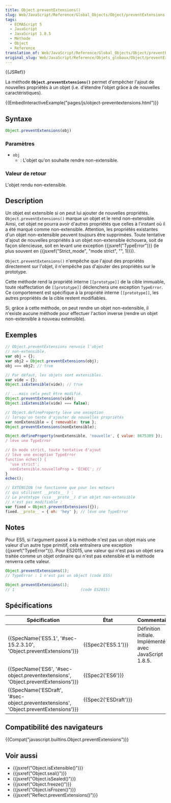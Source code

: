 ```yaml
---
title: Object.preventExtensions()
slug: Web/JavaScript/Reference/Global_Objects/Object/preventExtensions
tags:
  - ECMAScript 5
  - JavaScript
  - JavaScript 1.8.5
  - Méthode
  - Object
  - Reference
translation_of: Web/JavaScript/Reference/Global_Objects/Object/preventExtensions
original_slug: Web/JavaScript/Reference/Objets_globaux/Object/preventExtensions
---
```

{{JSRef}}

La méthode **`Object.preventExtensions()`** permet d'empêcher l'ajout de nouvelles propriétés à un objet (i.e. d'étendre l'objet grâce à de nouvelles caractéristiques).

{{EmbedInteractiveExample("pages/js/object-preventextensions.html")}}

## Syntaxe

```js
Object.preventExtensions(obj)
```

### Paramètres

- `obj`
  - : L'objet qu'on souhaite rendre non-extensible.

### Valeur de retour

L'objet rendu non-extensible.

## Description

Un objet est extensible si on peut lui ajouter de nouvelles propriétés. `Object.preventExtensions()` marque un objet et le rend non-extensible. Ainsi, cet objet ne pourra avoir d'autres propriétés que celles à l'instant où il a été marqué comme non-extensible. Attention, les propriétés existantes d'un objet non-extensible peuvent toujours être supprimées. Toute tentative d'ajout de nouvelles propriétés à un objet non-extensible échouera, soit de façon silencieuse, soit en levant une exception {{jsxref("TypeError")}} (le plus souvent en {{jsxref("Strict_mode", "mode strict", "", 1)}}).

`Object.preventExtensions()` n'empêche que l'ajout des propriétés directement sur l'objet, il n'empêche pas d'ajouter des propriétés sur le prototype.

Cette méthode rend la propriété interne `[[prototype]]` de la cible immuable, toute réaffectation de `[[prototype]]` déclenchera une exception `TypeError`. Ce comportement est spécifique à la propriété interne `[[prototype]]`, les autres propriétés de la cible restent modifiables.

Si, grâce à cette méthode, on peut rendre un objet non-extensible, il n'existe aucune méthode pour effectuer l'action inverse (rendre un objet non-extensible à nouveau extensible).

## Exemples

```js
// Object.preventExtensions renvoie l'objet
// non-extensible.
var obj = {};
var obj2 = Object.preventExtensions(obj);
obj === obj2; // true

// Par défaut, les objets sont extensibles.
var vide = {};
Object.isExtensible(vide); // true

// ...mais cela peut être modifié.
Object.preventExtensions(vide);
Object.isExtensible(vide) === false);

// Object.defineProperty lève une exception
// lorsqu'on tente d'ajouter de nouvelles propriétés
var nonExtensible = { removable: true };
Object.preventExtensions(nonExtensible);

Object.defineProperty(nonExtensible, 'nouvelle', { value: 8675309 });
/ lève une TypeError

// En mode strict, toute tentative d'ajout
// lève une exception TypeError
function échec() {
  'use strict';
  nonExtensible.nouvelleProp = 'ÉCHEC'; //
}
échec();

// EXTENSION (ne fonctionne que pour les moteurs
// qui utilisent __proto__ ) :
// Le prototype (via __proto__) d'un objet non-extensible
// n'est pas modifiable :
var fixed = Object.preventExtensions({});
fixed.__proto__ = { oh: 'hey' }; // lève une TypeError
```

## Notes

Pour ES5, si l'argument passé à la méthode n'est pas un objet mais une valeur d'un autre type primitif, cela entraînera une exception {{jsxref("TypeError")}}. Pour ES2015, une valeur qui n'est pas un objet sera traitée comme un objet ordinaire qui n'est pas extensible et la méthode renverra cette valeur.

```js
Object.preventExtensions(1);
// TypeError : 1 n'est pas un object (code ES5)

Object.preventExtensions(1);
// 1                             (code ES2015)
```

## Spécifications

| Spécification                                                                                                    | État                         | Commentaires                                            |
| ---------------------------------------------------------------------------------------------------------------- | ---------------------------- | ------------------------------------------------------- |
| {{SpecName('ES5.1', '#sec-15.2.3.10', 'Object.preventExtensions')}}                         | {{Spec2('ES5.1')}}     | Définition initiale. Implémentée avec JavaScript 1.8.5. |
| {{SpecName('ES6', '#sec-object.preventextensions', 'Object.preventExtensions')}}     | {{Spec2('ES6')}}         |                                                         |
| {{SpecName('ESDraft', '#sec-object.preventextensions', 'Object.preventExtensions')}} | {{Spec2('ESDraft')}} |                                                         |

## Compatibilité des navigateurs

{{Compat("javascript.builtins.Object.preventExtensions")}}

## Voir aussi

- {{jsxref("Object.isExtensible()")}}
- {{jsxref("Object.seal()")}}
- {{jsxref("Object.isSealed()")}}
- {{jsxref("Object.freeze()")}}
- {{jsxref("Object.isFrozen()")}}
- {{jsxref("Reflect.preventExtensions()")}}
